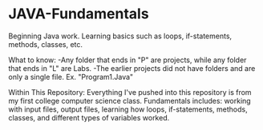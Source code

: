# JAVA-Fundamentals
Beginning Java work. Learning basics such as loops, if-statements, methods, classes, etc.

What to know:
-Any folder that ends in "P" are projects, while any folder that ends in "L" are Labs.
-The earlier projects did not have folders and are only a single file. Ex. "Program1.Java"

Within This Repository:
Everything I've pushed into this repository is from my first college computer science class.
Fundamentals includes: working with input files, output files, learning how loops, if-statements,
methods, classes, and different types of variables worked.
